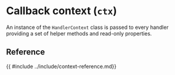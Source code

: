 # Callback context (`ctx`)

An instance of the `HandlerContext` class is passed to every handler providing a set of helper methods and read-only properties.

## Reference

{{ #include ../include/context-reference.md}}
